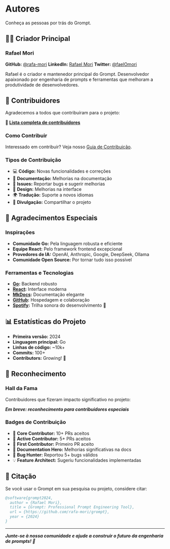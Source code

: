 # Autores

Conheça as pessoas por trás do Grompt.

## 👨‍💻 Criador Principal

### Rafael Mori

**GitHub:** [@rafa-mori](https://github.com/rafa-mori)
**LinkedIn:** [Rafael Mori](https://www.linkedin.com/in/rafa-mori/)
**Twitter:** [@faelOmori](https://twitter.com/faelOmori)

Rafael é o criador e mantenedor principal do Grompt. Desenvolvedor apaixonado por engenharia de prompts e ferramentas que melhoram a produtividade de desenvolvedores.

## 🤝 Contribuidores

Agradecemos a todos que contribuíram para o projeto:

**🔗 [Lista completa de contribuidores](https://github.com/rafa-mori/grompt/contributors)**

### Como Contribuir

Interessado em contribuir? Veja nosso [Guia de Contribuição](../development/contributing.md).

### Tipos de Contribuição

- 💻 **Código:** Novas funcionalidades e correções
- 📝 **Documentação:** Melhorias na documentação
- 🐛 **Issues:** Reportar bugs e sugerir melhorias
- 🎨 **Design:** Melhorias na interface
- 🌍 **Tradução:** Suporte a novos idiomas
- 📢 **Divulgação:** Compartilhar o projeto

## 🙏 Agradecimentos Especiais

### Inspirações

- **Comunidade Go:** Pela linguagem robusta e eficiente
- **Equipe React:** Pelo framework frontend excepcional
- **Provedores de IA:** OpenAI, Anthropic, Google, DeepSeek, Ollama
- **Comunidade Open Source:** Por tornar tudo isso possível

### Ferramentas e Tecnologias

- **[Go](https://golang.org):** Backend robusto
- **[React](https://reactjs.org):** Interface moderna
- **[MkDocs](https://mkdocs.org):** Documentação elegante
- **[GitHub](https://github.com):** Hospedagem e colaboração
- **[Spotify](https://spotify.com):** Trilha sonora do desenvolvimento 🎵

## 📊 Estatísticas do Projeto

- **Primeira versão:** 2024
- **Linguagem principal:** Go
- **Linhas de código:** ~10k+
- **Commits:** 100+
- **Contributors:** Growing! 🚀

## 🌟 Reconhecimento

### Hall da Fama

Contribuidores que fizeram impacto significativo no projeto:

**_Em breve: reconhecimento para contribuidores especiais_**

### Badges de Contribuição

- 🥇 **Core Contributor:** 10+ PRs aceitos
- 🥈 **Active Contributor:** 5+ PRs aceitos
- 🥉 **First Contributor:** Primeiro PR aceito
- 📝 **Documentation Hero:** Melhorias significativas na docs
- 🐛 **Bug Hunter:** Reportou 5+ bugs válidos
- 💡 **Feature Architect:** Sugeriu funcionalidades implementadas

## 💬 Citação

Se você usar o Grompt em sua pesquisa ou projeto, considere citar:

```bibtex
@software{grompt2024,
  author = {Rafael Mori},
  title = {Grompt: Professional Prompt Engineering Tool},
  url = {https://github.com/rafa-mori/grompt},
  year = {2024}
}
```

---

_**Junte-se à nossa comunidade e ajude a construir o futuro da engenharia de prompts! 🚀**_
